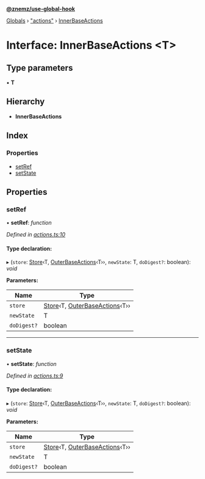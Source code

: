 **[@znemz/use-global-hook](../README.md)**

[Globals](../globals.md) › ["actions"](../modules/_actions_.md) › [InnerBaseActions](_actions_.innerbaseactions.md)

# Interface: InnerBaseActions <**T**>

## Type parameters

▪ **T**

## Hierarchy

* **InnerBaseActions**

## Index

### Properties

* [setRef](_actions_.innerbaseactions.md#setref)
* [setState](_actions_.innerbaseactions.md#setstate)

## Properties

###  setRef

• **setRef**: *function*

*Defined in [actions.ts:10](https://github.com/nmccready/use-global-hook/blob/f91d203/src/actions.ts#L10)*

#### Type declaration:

▸ (`store`: [Store](_index_.store.md)‹T, [OuterBaseActions](_actions_.outerbaseactions.md)‹T››, `newState`: T, `doDigest?`: boolean): *void*

**Parameters:**

Name | Type |
------ | ------ |
`store` | [Store](_index_.store.md)‹T, [OuterBaseActions](_actions_.outerbaseactions.md)‹T›› |
`newState` | T |
`doDigest?` | boolean |

___

###  setState

• **setState**: *function*

*Defined in [actions.ts:9](https://github.com/nmccready/use-global-hook/blob/f91d203/src/actions.ts#L9)*

#### Type declaration:

▸ (`store`: [Store](_index_.store.md)‹T, [OuterBaseActions](_actions_.outerbaseactions.md)‹T››, `newState`: T, `doDigest?`: boolean): *void*

**Parameters:**

Name | Type |
------ | ------ |
`store` | [Store](_index_.store.md)‹T, [OuterBaseActions](_actions_.outerbaseactions.md)‹T›› |
`newState` | T |
`doDigest?` | boolean |